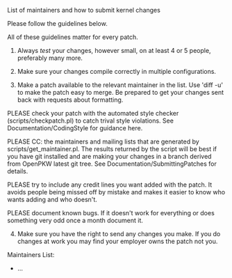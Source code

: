 List of maintainers and how to submit kernel changes

Please follow the guidelines below.

All of these guidelines matter for every patch.

1. Always _test_ your changes, however small, on at least 4 or 5 people, preferably many more.

2. Make sure your changes compile correctly in multiple configurations.

3. Make a patch available to the relevant maintainer in the list. Use 'diff -u' to make the patch easy to merge. Be prepared to get your changes sent back with requests about formatting.

PLEASE check your patch with the automated style checker (scripts/checkpatch.pl) to catch trival style violations. See Documentation/CodingStyle for guidance here.

PLEASE CC: the maintainers and mailing lists that are generated by scripts/get_maintainer.pl. The results returned by the script will be best if you have git installed and are making your changes in a branch derived from OpenPKW latest git tree. See Documentation/SubmittingPatches for details.

PLEASE try to include any credit lines you want added with the patch. It avoids people being missed off by mistake and makes it easier to know who wants adding and who doesn't.

PLEASE document known bugs. If it doesn't work for everything or does something very odd once a month document it.

4. Make sure you have the right to send any changes you make. If you do changes at work you may find your employer owns the patch not you.

Maintainers List:
* ...

